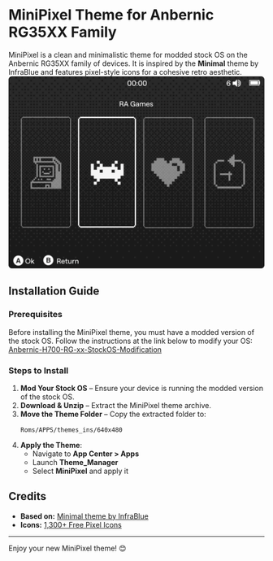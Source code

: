 # MiniPixel Theme for Anbernic RG35XX Family

MiniPixel is a clean and minimalistic theme for modded stock OS on the Anbernic RG35XX family of devices. It is inspired by the **Minimal** theme by InfraBlue and features pixel-style icons for a cohesive retro aesthetic.
![MiniPixel Preview](MiniPixel.png)

## Installation Guide

### Prerequisites
Before installing the MiniPixel theme, you must have a modded version of the stock OS. Follow the instructions at the link below to modify your OS:
[Anbernic-H700-RG-xx-StockOS-Modification](https://github.com/cbepx-me/Anbernic-H700-RG-xx-StockOS-Modification)

### Steps to Install
1. **Mod Your Stock OS** – Ensure your device is running the modded version of the stock OS.
2. **Download & Unzip** – Extract the MiniPixel theme archive.
3. **Move the Theme Folder** – Copy the extracted folder to:
   ```
   Roms/APPS/themes_ins/640x480
   ```
4. **Apply the Theme**:
   - Navigate to **App Center > Apps**
   - Launch **Theme_Manager**
   - Select **MiniPixel** and apply it

## Credits
- **Based on:** [Minimal theme by InfraBlue](https://plus.rg35xx.com/en/customization/stockos-themes/)
- **Icons:** [1,300+ Free Pixel Icons](https://www.figma.com/community/file/1196864707579677521/1-300-free-pixel-icons-vector-pixel-icons-svg)


---
Enjoy your new MiniPixel theme! 😊

